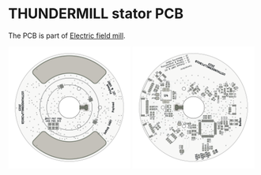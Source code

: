 # THUNDERMILL stator PCB

The PCB is part of [Electric field mill](https://github.com/UniversalScientificTechnologies/THUNDERMILL01).


<p float="left">
  <img src="/doc/gen/img/USTTHUNDERMILLPCB01-bottom.png" width="49%"/>
  <img src="/doc/gen/img/USTTHUNDERMILLPCB01-top.png" width="49%"/> 
</p>
